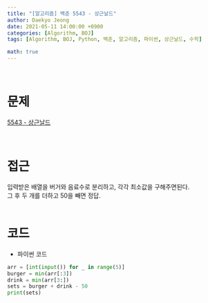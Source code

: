 ```yaml
---
title: "[알고리즘] 백준 5543 - 상근날드"
author: Daekyo Jeong
date: 2021-05-11 14:00:00 +0900
categories: [Algorithm, BOJ]
tags: [Algorithm, BOJ, Python, 백준, 알고리즘, 파이썬, 상근날드, 수학]

math: true
---
```


<br/>

# **문제**

[5543 - 상근날드](https://www.acmicpc.net/problem/5543)

<br/>

# **접근**

입력받은 배열을 버거와 음료수로 분리하고, 각각 최소값을 구해주면된다.  
그 후 두 개를 더하고 50을 빼면 정답.   
<br/>

# **코드**

- 파이썬 코드   

```py
arr = [int(input()) for _ in range(5)]
burger = min(arr[:3])
drink = min(arr[3:])
sets = burger + drink - 50
print(sets)
```

<br/>
